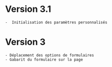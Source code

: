 # Version 3.1
    -  Initialisation des paramètres personnalisés
# Version 3
    - Déplacement des options de formulaires
    - Gabarit du formulaire sur la page
